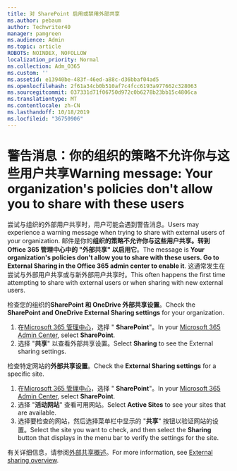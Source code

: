 ```yaml
---
title: 对 SharePoint 启用或禁用外部共享
ms.author: pebaum
author: Techwriter40
manager: pamgreen
ms.audience: Admin
ms.topic: article
ROBOTS: NOINDEX, NOFOLLOW
localization_priority: Normal
ms.collection: Adm_O365
ms.custom: ''
ms.assetid: e13940be-483f-46ed-a88c-d36bbaf04ad5
ms.openlocfilehash: 2f61a34cb0b510af7c4fcc6193a977662c328063
ms.sourcegitcommit: 037331d71f06750d972c0b6278b23bb15c4806ca
ms.translationtype: MT
ms.contentlocale: zh-CN
ms.lasthandoff: 10/18/2019
ms.locfileid: "36750906"
---
```

# <a name="warning-message-your-organizations-policies-dont-allow-you-to-share-with-these-users"></a><span data-ttu-id="478bc-102">警告消息：你的组织的策略不允许你与这些用户共享</span><span class="sxs-lookup"><span data-stu-id="478bc-102">Warning message: Your organization's policies don't allow you to share with these users</span></span>

<span data-ttu-id="478bc-103">尝试与组织的外部用户共享时，用户可能会遇到警告消息。</span><span class="sxs-lookup"><span data-stu-id="478bc-103">Users may experience a warning message when trying to share with external users of your organization.</span></span> <span data-ttu-id="478bc-104">邮件是你的**组织的策略不允许你与这些用户共享。转到 Office 365 管理中心中的 "外部共享" 以启用它**。</span><span class="sxs-lookup"><span data-stu-id="478bc-104">The message is **Your organization's policies don't allow you to share with these users. Go to External Sharing in the Office 365 admin center to enable it**.</span></span> <span data-ttu-id="478bc-105">这通常发生在尝试与外部用户共享或与新外部用户共享时。</span><span class="sxs-lookup"><span data-stu-id="478bc-105">This often happens the first time attempting to share with external users or when sharing with new external users.</span></span>

<span data-ttu-id="478bc-106">检查您的组织的**SharePoint 和 OneDrive 外部共享设置**。</span><span class="sxs-lookup"><span data-stu-id="478bc-106">Check the **SharePoint and OneDrive External Sharing settings** for your organization.</span></span>

1. <span data-ttu-id="478bc-107">在[Microsoft 365 管理中心](https://admin.microsoft.com/AdminPortal/Home#/homepage">https://admin.microsoft.com/)，选择 " **SharePoint**"。</span><span class="sxs-lookup"><span data-stu-id="478bc-107">In your [Microsoft 365 Admin Center](https://admin.microsoft.com/AdminPortal/Home#/homepage">https://admin.microsoft.com/), select **SharePoint**.</span></span>
3. <span data-ttu-id="478bc-108">选择 "**共享**" 以查看外部共享设置。</span><span class="sxs-lookup"><span data-stu-id="478bc-108">Select **Sharing** to see the External sharing settings.</span></span>

<span data-ttu-id="478bc-109">检查特定网站的**外部共享设置**。</span><span class="sxs-lookup"><span data-stu-id="478bc-109">Check the **External Sharing settings** for a specific site.</span></span>

1. <span data-ttu-id="478bc-110">在[Microsoft 365 管理中心](https://admin.microsoft.com/AdminPortal/Home#/homepage">https://admin.microsoft.com/)，选择 " **SharePoint**"。</span><span class="sxs-lookup"><span data-stu-id="478bc-110">In your [Microsoft 365 Admin Center](https://admin.microsoft.com/AdminPortal/Home#/homepage">https://admin.microsoft.com/), select **SharePoint**.</span></span>
2. <span data-ttu-id="478bc-111">选择 "**活动网站**" 查看可用网站。</span><span class="sxs-lookup"><span data-stu-id="478bc-111">Select **Active Sites** to see your sites that are available.</span></span>
3. <span data-ttu-id="478bc-112">选择要检查的网站，然后选择菜单栏中显示的 "**共享**" 按钮以验证网站的设置。</span><span class="sxs-lookup"><span data-stu-id="478bc-112">Select the site you want to check, and then select the **Sharing** button that displays in the menu bar to verify the settings for the site.</span></span>

<span data-ttu-id="478bc-113">有关详细信息，请参阅[外部共享概述](https://docs.microsoft.com/sharepoint/external-sharing-overview)。</span><span class="sxs-lookup"><span data-stu-id="478bc-113">For more information, see [External sharing overview](https://docs.microsoft.com/sharepoint/external-sharing-overview).</span></span>